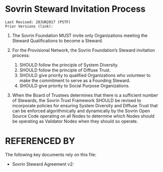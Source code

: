 # Sovrin Steward Invitation Process
```
Last Revised: 28JUN2017 (PSTF)
Prior Versions (link):

```
1. The Sovrin Foundation MUST invite only Organizations meeting the Steward
Qualifications to become a Steward.
2. For the Provisional Network, the Sovrin Foundation’s Steward invitation process:
   1. SHOULD follow the principle of System Diversity.
   2. SHOULD follow the principle of Diffuse Trust.
   3. SHOULD give priority to qualified Organizations who volunteer to make the
commitment to serve as a Founding Steward.
   4. SHOULD give priority to Social Purpose Organizations.

3. When the Board of Trustees determines that there is a sufficient number of Stewards, the Sovrin Trust Framework SHOULD be revised to incorporate policies for ensuring System Diversity and Diffuse Trust that can be enforced algorithmically and dynamically by the Sovrin Open Source Code operating on all Nodes to determine which Nodes should be operating as Validator Nodes when they should so operate.



# REFERENCED BY

The following key documents rely on this file:

* Sovrin Steward Agreement v2: